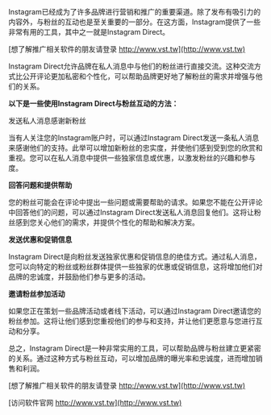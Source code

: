 Instagram已经成为了许多品牌进行营销和推广的重要渠道。除了发布有吸引力的内容外，与粉丝的互动也是至关重要的一部分。在这方面，Instagram提供了一些非常有用的工具，其中之一就是Instagram Direct。

[想了解推广相关软件的朋友请登录 http://www.vst.tw](http://www.vst.tw)

Instagram Direct允许品牌在私人消息中与他们的粉丝进行直接交流。这种交流方式比公开评论更加私密和个性化，可以帮助品牌更好地了解粉丝的需求并增强与他们的关系。

**以下是一些使用Instagram Direct与粉丝互动的方法：**

发送私人消息感谢新粉丝

当有人关注您的Instagram账户时，可以通过Instagram Direct发送一条私人消息来感谢他们的支持。此举可以增加新粉丝的忠实度，并使他们感到受到您的欣赏和重视。您可以在私人消息中提供一些独家信息或优惠，以激发粉丝的兴趣和参与度。

**回答问题和提供帮助**

您的粉丝可能会在评论中提出一些问题或需要帮助的请求。如果您不能在公开评论中回答他们的问题，可以通过Instagram Direct发送私人消息回复他们。这将让粉丝感到您关心他们的需求，并提供个性化的帮助和解决方案。

**发送优惠和促销信息**

Instagram Direct是向粉丝发送独家优惠和促销信息的绝佳方式。通过私人消息，您可以向特定的粉丝或粉丝群体提供一些独家的优惠或促销信息，这将增加他们对品牌的忠诚度，并鼓励他们参与更多的活动。

**邀请粉丝参加活动**

如果您正在策划一些品牌活动或者线下活动，可以通过Instagram Direct邀请您的粉丝参加。这将让他们感到您重视他们的参与和支持，并让他们更愿意与您进行互动和分享。

总之，Instagram Direct是一种非常实用的工具，可以帮助品牌与粉丝建立更紧密的关系。通过这种方式与粉丝互动，可以增加品牌的曝光率和忠诚度，进而增加销售和利润。

[想了解推广相关软件的朋友请登录 http://www.vst.tw](http://www.vst.tw)


[访问软件官网 http://www.vst.tw](http://www.vst.tw)
